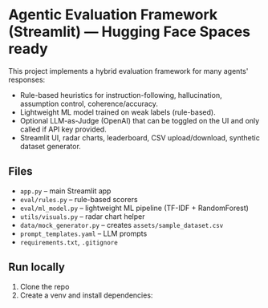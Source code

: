 # Agentic Evaluation Framework (Streamlit) — Hugging Face Spaces ready

This project implements a hybrid evaluation framework for many agents' responses:
- Rule-based heuristics for instruction-following, hallucination, assumption control, coherence/accuracy.
- Lightweight ML model trained on weak labels (rule-based).
- Optional LLM-as-Judge (OpenAI) that can be toggled on the UI and only called if API key provided.
- Streamlit UI, radar charts, leaderboard, CSV upload/download, synthetic dataset generator.

## Files
- `app.py` – main Streamlit app
- `eval/rules.py` – rule-based scorers
- `eval/ml_model.py` – lightweight ML pipeline (TF-IDF + RandomForest)
- `utils/visuals.py` – radar chart helper
- `data/mock_generator.py` – creates `assets/sample_dataset.csv`
- `prompt_templates.yaml` – LLM prompts
- `requirements.txt`, `.gitignore`

## Run locally
1. Clone the repo
2. Create a venv and install dependencies:
